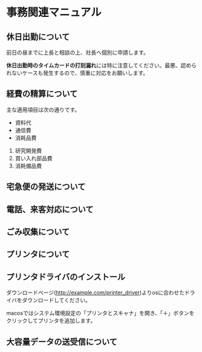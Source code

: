 # 事務関連マニュアル
## 休日出勤について
前日の昼までに上長と相談の上、社長へ個別に申請します。

**休日出勤時のタイムカードの打刻漏れ**には特に注意してください。最悪、認められないケースも発生するので、慎重に対応をお願いします。


## 経費の精算について
主な適用項目は次の通りです。
- 資料代
- 通信費
- 消耗品費
1. 研究開発費
1. 買い入れ部品費
1. 消耗備品費

## 宅急便の発送について
## 電話、来客対応について
## ごみ収集について
## プリンタについて
## プリンタドライバのインストール
ダウンロードページ(http://example.com/printer_driver)よりosに合わせたドライバをダウンロードしてください。

macosではシステム環境設定の「プリンタとスキャナ」を開き、「＋」ボタンをクリックしてプリンタを追加します。

## 大容量データの送受信について
